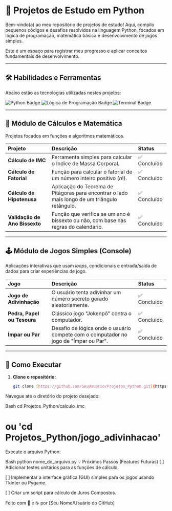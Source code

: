 # 🐍 Projetos de Estudo em Python

Bem-vindo(a) ao meu repositório de projetos de estudo! Aqui, compilo pequenos códigos e desafios resolvidos na linguagem Python, focados em lógica de programação, matemática básica e desenvolvimento de jogos simples.

Este é um espaço para registrar meu progresso e aplicar conceitos fundamentais de desenvolvimento.

---

## 🛠️ Habilidades e Ferramentas

Abaixo estão as tecnologias utilizadas nestes projetos:

<p align="left">
  <img src="https://img.shields.io/badge/Python-3776AB?style=for-the-badge&logo=python&logoColor=white" alt="Python Badge" />
  <img src="https://img.shields.io/badge/Lógica_de_Programação-563D7C?style=for-the-badge&logo=coffeescript&logoColor=white" alt="Lógica de Programação Badge" />
  <img src="https://img.shields.io/badge/Desenvolvimento_Console-black?style=for-the-badge&logo=terminal&logoColor=white" alt="Terminal Badge" />
</p>

---

## 🔢 Módulo de Cálculos e Matemática

Projetos focados em funções e algoritmos matemáticos.

| Projeto | Descrição | Status |
| :--- | :--- | :--- |
| **Cálculo de IMC** | Ferramenta simples para calcular o Índice de Massa Corporal. | ✅ Concluído |
| **Cálculo de Fatorial** | Função para calcular o fatorial de um número inteiro positivo ($n!$). | ✅ Concluído |
| **Cálculo de Hipotenusa** | Aplicação do Teorema de Pitágoras para encontrar o lado mais longo de um triângulo retângulo. | ✅ Concluído |
| **Validação de Ano Bissexto** | Função que verifica se um ano é bissexto ou não, com base nas regras do calendário. | ✅ Concluído |

---

## 🕹️ Módulo de Jogos Simples (Console)

Aplicações interativas que usam *loops*, condicionais e entrada/saída de dados para criar experiências de jogo.

| Jogo | Descrição | Status |
| :--- | :--- | :--- |
| **Jogo de Adivinhação** | O usuário tenta adivinhar um número secreto gerado aleatoriamente. | ✅ Concluído |
| **Pedra, Papel ou Tesoura** | Clássico jogo "Jokenpô" contra o computador. | ✅ Concluído |
| **Ímpar ou Par** | Desafio de lógica onde o usuário compete com o computador no jogo de "Ímpar ou Par". | ✅ Concluído |

---

## 🚀 Como Executar

1. **Clone o repositório:**
   ```bash
   git clone [https://github.com/SeuUsuario/Projetos_Python.git](https://github.com/SeuUsuario/Projetos_Python.git)
Navegue até o diretório do projeto desejado:

Bash
cd Projetos_Python/calculo_imc 
# ou 'cd Projetos_Python/jogo_adivinhacao'
Execute o arquivo Python:

Bash
python nome_do_arquivo.py
💡 Próximos Passos (Features Futuras)
[ ] Adicionar testes unitários para as funções de cálculo.

[ ] Implementar a interface gráfica (GUI) simples para os jogos usando Tkinter ou Pygame.

[ ] Criar um script para cálculo de Juros Compostos.

Feito com 💚 e ☕ por [Seu Nome/Usuário do GitHub]
